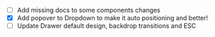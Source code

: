 - [ ] Add missing docs to some components changes
- [X] Add popover to Dropdown to make it auto positioning and better!
- [ ] Update Drawer default design, backdrop transitions and ESC
